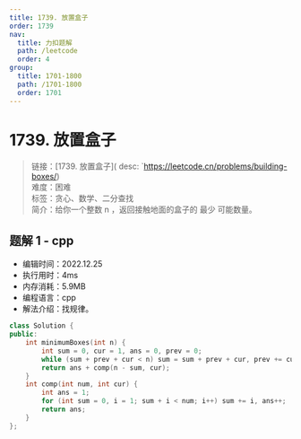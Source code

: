 ```yaml
---
title: 1739. 放置盒子
order: 1739
nav:
  title: 力扣题解
  path: /leetcode
  order: 4
group:
  title: 1701-1800
  path: /1701-1800
  order: 1701
---
```


# 1739. 放置盒子

> 链接：[1739. 放置盒子]( desc: `https://leetcode.cn/problems/building-boxes/)  
> 难度：困难  
> 标签：贪心、数学、二分查找  
> 简介：给你一个整数 n ，返回接触地面的盒子的 最少 可能数量。

## 题解 1 - cpp

- 编辑时间：2022.12.25
- 执行用时：4ms
- 内存消耗：5.9MB
- 编程语言：cpp
- 解法介绍：找规律。

```cpp
class Solution {
public:
    int minimumBoxes(int n) {
        int sum = 0, cur = 1, ans = 0, prev = 0;
        while (sum + prev + cur < n) sum = sum + prev + cur, prev += cur, ans += cur++;
        return ans + comp(n - sum, cur);
    }
    int comp(int num, int cur) {
        int ans = 1;
        for (int sum = 0, i = 1; sum + i < num; i++) sum += i, ans++;
        return ans;
    }
};
```
